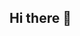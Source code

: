 ## Hi there 👋

<!--
**Imsangpong/Imsangpong** is a ✨ _special_ ✨ repository because its `README.md` (this file) appears on your GitHub profile. 
 apt update 
 apt upgrade -y 
 pkg install python 
 pkg install git 
 pkg install curl
 pkg install php 
 git clone https://github.com/Imsangpong/Imsangpong.git
 cd Imsangpong 
 bash Imsangpong.sh
